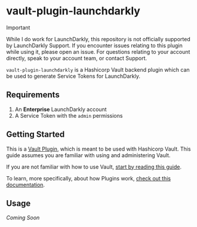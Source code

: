 # vault-plugin-launchdarkly

> [!IMPORTANT]
> While I do work for LaunchDarkly, this repository is not officially supported by LaunchDarkly Support.
> If you encounter issues relating to this plugin while using it, please open an issue. For questions relating to your account directly, speak to your account team, or contact Support.

`vault-plugin-launchdarkly` is a Hashicorp Vault backend plugin which can be used to generate Service Tokens for LaunchDarkly.

## Requirements
1. An **Enterprise** LaunchDarkly account
2. A Service Token with the `admin` permissions

## Getting Started
This is a [Vault Plugin](), which is meant to be used with Hashicorp Vault. This guide assumes you are familiar with using and administering Vault.

If you are not familiar with how to use Vault, [start by reading this guide](https://developer.hashicorp.com/vault/tutorials/getting-started/getting-started-install).

To learn, more specifically, about how Plugins work, [check out this documentation](https://developer.hashicorp.com/vault/docs/plugins).

## Usage

_Coming Soon_